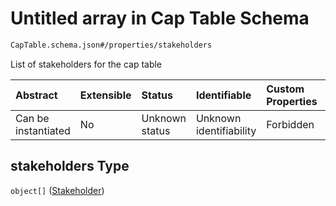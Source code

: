 # Untitled array in Cap Table Schema

```txt
CapTable.schema.json#/properties/stakeholders
```

List of stakeholders for the cap table

| Abstract            | Extensible | Status         | Identifiable            | Custom Properties | Additional Properties | Access Restrictions | Defined In                                                                  |
| :------------------ | :--------- | :------------- | :---------------------- | :---------------- | :-------------------- | :------------------ | :-------------------------------------------------------------------------- |
| Can be instantiated | No         | Unknown status | Unknown identifiability | Forbidden         | Allowed               | none                | [CapTable.schema.json*](../out/CapTable.schema.json "open original schema") |

## stakeholders Type

`object[]` ([Stakeholder](captable-properties-stakeholders-stakeholder.md))
